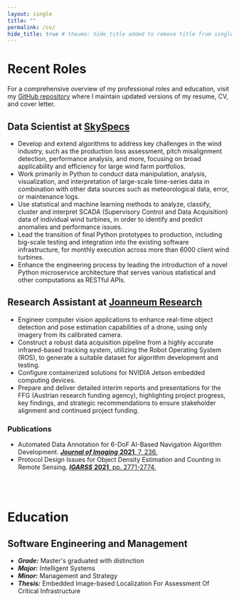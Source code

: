 ```yaml
---
layout: single
title: ""
permalink: /cv/
hide_title: true # theuma: hide_title added to remove title from single.html layout
---
```


# Recent Roles

For a comprehensive overview of my professional roles and education, visit my [GitHub repository](https://github.com/theuema/Resume-CV) where I maintain updated versions of my resume, CV, and cover letter.

## Data Scientist at [SkySpecs](https://www.skyspecs.com)

- Develop and extend algorithms to address key challenges in the wind industry, such as the production loss assessment, pitch misalignment detection, performance analysis, and more, focusing on broad applicability and efficiency for large wind farm portfolios.
- Work primarily in Python to conduct data manipulation, analysis, visualization, and interpretation of large-scale time-series data in combination with other data sources such as meteorological data, error, or maintenance logs.
- Use statistical and machine learning methods to analyze, classify, cluster and interpret SCADA (Supervisory Control and Data Acquisition) data of individual wind turbines, in order to identify and predict anomalies and performance issues.
- Lead the transition of final Python prototypes to production, including big-scale testing and integration into the existing software infrastructure, for monthly execution across more than 6000 client wind turbines.
- Enhance the engineering process by leading the introduction of a novel Python microservice architecture that serves various statistical and other computations as RESTful APIs.

## Research Assistant at [Joanneum Research](https://www.joanneum.at/en/)

- Engineer computer vision applications to enhance real-time object detection and pose estimation capabilities of a drone, using only imagery from its calibrated camera.
- Construct a robust data acquisition pipeline from a highly accurate infrared-based tracking system, utilizing the Robot Operating System (ROS), to generate a suitable dataset for algorithm development and testing.
- Configure containerized solutions for NVIDIA Jetson embedded computing devices.
- Prepare and deliver detailed interim reports and presentations for the FFG (Austrian research funding agency), highlighting project progress, key findings, and strategic recommendations to ensure stakeholder alignment and continued project funding.

### Publications

- Automated Data Annotation for 6-DoF AI-Based Navigation Algorithm Development. [***Journal of Imaging*** **2021**, 7, 236.](https://doi.org/10.3390/jimaging7110236)
- Protocol Design Issues for Object Density Estimation and Counting in Remote Sensing. [***IGARSS*** **2021**, pp. 2771-2774.](https://doi.org/10.1109/IGARSS47720.2021.9553934)

<br>
<br>

# Education

## Software Engineering and Management

- ***Grade:*** Master's graduated with distinction
- ***Major:*** Intelligent Systems
- ***Minor:*** Management and Strategy
- ***Thesis:*** Embedded Image-based Localization For Assessment Of Critical Infrastructure